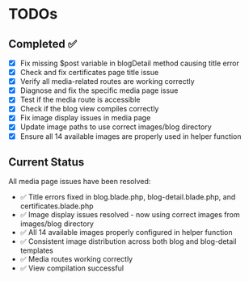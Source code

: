 # TODOs

## Completed ✅
- [x] Fix missing $post variable in blogDetail method causing title error
- [x] Check and fix certificates page title issue
- [x] Verify all media-related routes are working correctly
- [x] Diagnose and fix the specific media page issue
- [x] Test if the media route is accessible
- [x] Check if the blog view compiles correctly
- [x] Fix image display issues in media page
- [x] Update image paths to use correct images/blog directory
- [x] Ensure all 14 available images are properly used in helper function

## Current Status
All media page issues have been resolved:
- ✅ Title errors fixed in blog.blade.php, blog-detail.blade.php, and certificates.blade.php
- ✅ Image display issues resolved - now using correct images from images/blog directory
- ✅ All 14 available images properly configured in helper function
- ✅ Consistent image distribution across both blog and blog-detail templates
- ✅ Media routes working correctly
- ✅ View compilation successful
